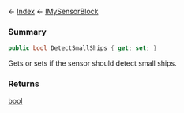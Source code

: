 ← [Index](Api-Index) ← [IMySensorBlock](Sandbox.ModAPI.Ingame.IMySensorBlock)

### Summary

```csharp
public bool DetectSmallShips { get; set; }
```

Gets or sets if the sensor should detect small ships.

### Returns

[bool](System.Boolean)

